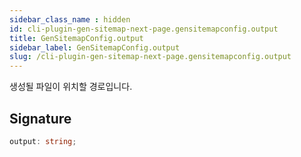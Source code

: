 ```yaml
---
sidebar_class_name : hidden
id: cli-plugin-gen-sitemap-next-page.gensitemapconfig.output
title: GenSitemapConfig.output
sidebar_label: GenSitemapConfig.output
slug: /cli-plugin-gen-sitemap-next-page.gensitemapconfig.output
---
```






생성될 파일이 위치할 경로입니다.

## Signature

```typescript
output: string;
```
